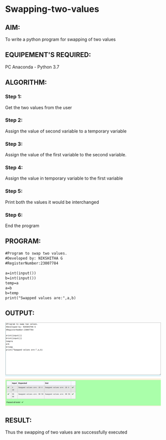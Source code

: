 # Swapping-two-values
## AIM:
To write a python program for swapping of two values
## EQUIPEMENT'S REQUIRED: 
PC
Anaconda - Python 3.7
## ALGORITHM: 
### Step 1:
Get the two values from the user
### Step 2: 
Assign the value of second variable to a temporary variable 
### Step 3: 
Assign the value of the first variable to the second variable.
### Step 4:  
Assign the value in temporary variable to the first variable
### Step 5: 
Print both the values it would be interchanged
### Step 6: 
End the program
## PROGRAM:
```
#Program to swap two values.
#Developed by: NIKSHITHA G
#RegisterNumber:23007784

a=int(input())
b=int(input())
temp=a
a=b
b=temp
print("Swapped values are:",a,b)
```
## OUTPUT:
![output](/swapoutput.png)
## RESULT:
Thus the swapping of two values are successfully executed



